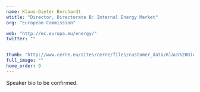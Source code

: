 ```yaml
---
name: Klaus-Dieter Borchardt
wtitle: "Director, Directorate B: Internal Energy Market"
org: "European Commission"

web: "http://ec.europa.eu/energy/"
twitter: ""


thumb: "http://www.cerre.eu/sites/cerre/files/customer_data/Klaus%20Dieter%20Borchardt2.jpg"
full_image: ""
home_order: 9
---
```


Speaker bio to be confirmed.